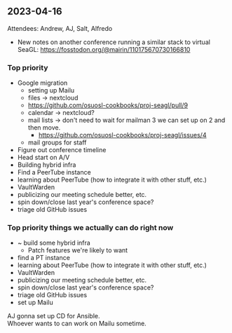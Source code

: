 ## 2023-04-16

Attendees: Andrew, AJ, Salt, Alfredo

- New notes on another conference running a similar stack to virtual SeaGL: https://fosstodon.org/@mairin/110175670730166810

### Top priority

- Google migration
  - setting up Mailu
  - files -> nextcloud
   - https://github.com/osuosl-cookbooks/proj-seagl/pull/9
  - calendar -> nextcloud?
  - mail lists -> don't need to wait for mailman 3 we can set up on 2 and then move.
    - https://github.com/osuosl-cookbooks/proj-seagl/issues/4
  - mail groups for staff
- Figure out conference timeline
- Head start on A/V
- Building hybrid infra
- Find a PeerTube instance
- learning about PeerTube (how to integrate it with other stuff, etc.)
- VaultWarden
- publicizing our meeting schedule better, etc.
- spin down/close last year's conference space?
- triage old GitHub issues

### Top priority things we actually can do right now

- ~ build some hybrid infra
  - Patch features we're likely to want
- find a PT instance
- learning about PeerTube (how to integrate it with other stuff, etc.)
- VaultWarden
- publicizing our meeting schedule better, etc.
- spin down/close last year's conference space?
- triage old GitHub issues
- set up Mailu

AJ gonna set up CD for Ansible.  
Whoever wants to can work on Mailu sometime.

